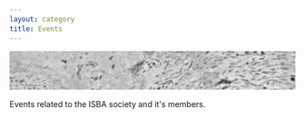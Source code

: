```yaml
---
layout: category
title: Events
---
```

![bacteria](/assets/images/bacteria.jpg)

Events related to the ISBA society and it's members.
